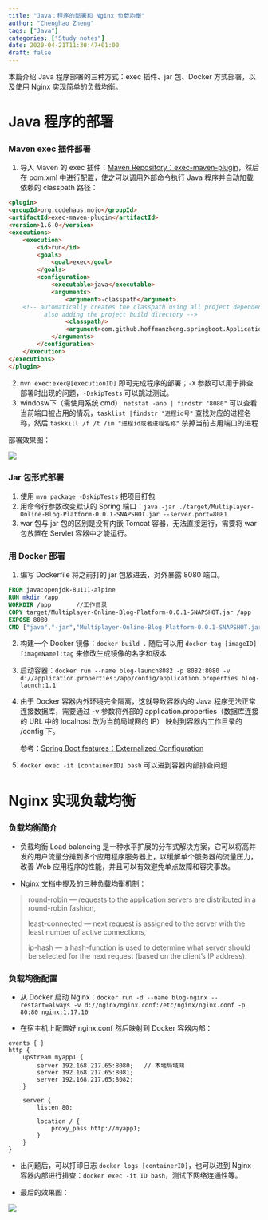 ```yaml
---
title: "Java：程序的部署和 Nginx 负载均衡"
author: "Chenghao Zheng"
tags: ["Java"]
categories: ["Study notes"]
date: 2020-04-21T11:30:47+01:00
draft: false
---
```


本篇介绍 Java 程序部署的三种方式：exec 插件、jar 包、Docker 方式部署，以及使用 Nginx 实现简单的负载均衡。

# Java 程序的部署

### Maven exec 插件部署

1. 导入 Maven 的 exec 插件：[Maven Repository：exec-maven-plugin](https://mvnrepository.com/artifact/org.codehaus.mojo/exec-maven-plugin)，然后在 pom.xml 中进行配置，使之可以调用外部命令执行 Java 程序并自动加载依赖的 classpath 路径：

```html
<plugin>
<groupId>org.codehaus.mojo</groupId>
<artifactId>exec-maven-plugin</artifactId>
<version>1.6.0</version>
<executions>
	<execution>
		<id>run</id>
		<goals>
			<goal>exec</goal>
		</goals>
		<configuration>
			<executable>java</executable>
			<arguments>
				<argument>-classpath</argument>
	<!-- automatically creates the classpath using all project dependencies,
          also adding the project build directory -->
				<classpath/>
				<argument>com.github.hoffmanzheng.springboot.Application</argument>
			</arguments>
		</configuration>
	</execution>
</executions>
</plugin>
```

2. `mvn exec:exec@[executionID]` 即可完成程序的部署；`-X` 参数可以用于排查部署时出现的问题，`-DskipTests`  可以跳过测试。
3. windosw下（需使用系统 cmd） `netstat -ano | findstr "8080"` 可以查看当前端口被占用的情况，`tasklist |findstr "进程id号"`  查找对应的进程名称，然后 `taskkill /f /t /im "进程id或者进程名称"` 杀掉当前占用端口的进程

部署效果图：

![](/images/exec部署.png)

### Jar 包形式部署

1. 使用 `mvn package -DskipTests` 把项目打包
2. 用命令行参数改变默认的 Spring 端口：`java -jar ./target/Multiplayer-Online-Blog-Platform-0.0.1-SNAPSHOT.jar --server.port=8081`
3. war 包与 jar 包的区别是没有内嵌 Tomcat 容器，无法直接运行，需要将 war 包放置在 Servlet 容器中才能运行。

### 用 Docker 部署

1. 编写 Dockerfile 将之前打的 jar 包放进去，对外暴露 8080 端口。
```dockerfile
FROM java:openjdk-8u111-alpine
RUN mkdir /app
WORKDIR /app       //工作目录
COPY target/Multiplayer-Online-Blog-Platform-0.0.1-SNAPSHOT.jar /app
EXPOSE 8080
CMD ["java","-jar","Multiplayer-Online-Blog-Platform-0.0.1-SNAPSHOT.jar"]
```
2. 构建一个 Docker 镜像：`docker build .` 随后可以用 `docker tag [imageID] [imageName]:tag` 来修改生成镜像的名字和版本

3. 启动容器：`docker run --name blog-launch8082 -p 8082:8080 -v d://application.properties:/app/config/application.properties blog-launch:1.1`

4. 由于 Docker 容器内外环境完全隔离，这就导致容器内的 Java 程序无法正常连接数据库，需要通过 -v 参数将外部的  application.properties（数据库连接的 URL 中的 localhost 改为当前局域网的 IP） 映射到容器内工作目录的 /config 下。 

   参考：[Spring Boot features：Externalized Configuration](https://docs.spring.io/spring-boot/docs/1.2.2.RELEASE/reference/html/boot-features-external-config.html)

6. `docker exec -it [containerID] bash` 可以进到容器内部排查问题

# Nginx 实现负载均衡

### 负载均衡简介

* 负载均衡 Load balancing 是一种水平扩展的分布式解决方案，它可以将高并发的用户流量分摊到多个应用程序服务器上，以缓解单个服务器的流量压力，改善 Web 应用程序的性能，并且可以有效避免单点故障和容灾事故。

* Nginx 文档中提及的三种负载均衡机制：

> round-robin — requests to the application servers are distributed in a round-robin fashion,
>
> least-connected — next request is assigned to the server with the least number of active connections,
>
> ip-hash — a hash-function is used to determine what server should be selected for the next request (based on the client’s IP address).

### 负载均衡配置

* 从 Docker 启动 Nginx：`docker run -d --name blog-nginx --restart=always -v d://nginx/nginx.conf:/etc/nginx/nginx.conf -p 80:80 nginx:1.17.10`

* 在宿主机上配置好 nginx.conf 然后映射到 Docker 容器内部：

```shell
events { }
http {
    upstream myapp1 {
        server 192.168.217.65:8080;   // 本地局域网
        server 192.168.217.65:8081;
        server 192.168.217.65:8082;
    }

    server {
        listen 80;

        location / {
            proxy_pass http://myapp1;
        }
    }
}
```

* 出问题后，可以打印日志 `docker logs [containerID]`，也可以进到 Nginx 容器内部进行排查：`docker exec -it ID bash`，测试下网络连通性等。

* 最后的效果图：

![](/images/负载均衡.png)